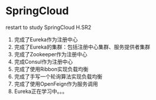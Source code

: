 # SpringCloud
restart to study SpringCloud H.SR2 
1. 完成了Eureka作为注册中心
2. 完成了Eureka的集群：包括注册中心集群、服务提供者集群
3. 完成了Zookeeper作为注册中心
4. 完成Consul作为注册中心
5. 完成了使用Ribbon实现负载均衡
6. 完成了手写一个轮询算法实现负载均衡
7. 完成了使用OpenFeign作为服务调用
8. Eureka正在学习中。。。
